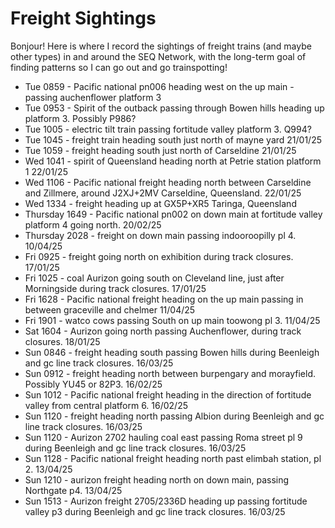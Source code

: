 # Freight Sightings

Bonjour! Here is where I record the sightings of freight trains (and maybe other types) in and around the SEQ Network, with the long-term goal of finding patterns so I can go out and go trainspotting!

- Tue 0859 - Pacific national pn006 heading west on the up main - passing auchenflower platform 3
- Tue 0953 - Spirit of the outback passing through Bowen hills heading up platform 3. Possibly P986?
- Tue 1005 - electric tilt train passing fortitude valley platform 3. Q994?
- Tue 1045 - freight train heading south just north of mayne yard 21/01/25
- Tue 1059 - freight heading south just north of Carseldine 21/01/25
- Wed 1041 - spirit of Queensland heading north at Petrie station platform 1 22/01/25
- Wed 1106 - Pacific national freight heading north between Carseldine and Zillmere, around J2XJ+2MV Carseldine, Queensland. 22/01/25
- Wed 1334 - freight heading up at GX5P+XR5 Taringa, Queensland
- Thursday 1649 - Pacific national pn002 on down main at fortitude valley platform 4 going north. 20/02/25
- Thursday 2028 - freight on down main passing indooroopilly pl 4. 10/04/25
- Fri 0925 - freight going north on exhibition during track closures. 17/01/25
- Fri 1025 - coal Aurizon going south on Cleveland line, just after Morningside during track closures. 17/01/25
- Fri 1628 - Pacific national freight heading on the up main passing in between graceville and chelmer 11/04/25
- Fri 1901 - watco cows passing South on up main toowong pl 3. 11/04/25
- Sat 1604 - Aurizon going north passing Auchenflower, during track closures. 18/01/25
- Sun 0846 - freight heading south passing Bowen hills during Beenleigh and gc line track closures. 16/03/25
- Sun 0912 - freight heading north between burpengary and morayfield. Possibly YU45 or 82P3. 16/02/25
- Sun 1012 - Pacific national freight heading in the direction of fortitude valley from central platform 6. 16/02/25
- Sun 1120 - freight heading north passing Albion during Beenleigh and gc line track closures. 16/03/25
- Sun 1120 - Aurizon 2702 hauling coal east passing Roma street pl 9 during Beenleigh and gc line track closures. 16/03/25
- Sun 1128 - Pacific national freight heading north past elimbah station, pl 2. 13/04/25
- Sun 1210 - aurizon freight heading north on down main, passing Northgate p4. 13/04/25
- Sun 1513 - Aurizon freight 2705/2336D heading up passing fortitude valley p3 during Beenleigh and gc line track closures. 16/03/25
